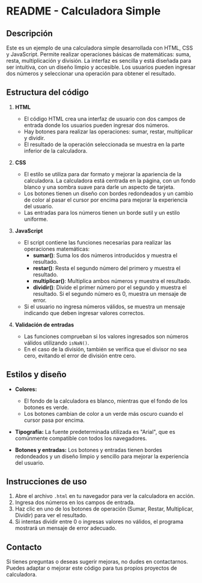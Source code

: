 # README - Calculadora Simple

## Descripción
Este es un ejemplo de una calculadora simple desarrollada con HTML, CSS y JavaScript. Permite realizar operaciones básicas de matemáticas: suma, resta, multiplicación y división. La interfaz es sencilla y está diseñada para ser intuitiva, con un diseño limpio y accesible. Los usuarios pueden ingresar dos números y seleccionar una operación para obtener el resultado.

## Estructura del código

1. **HTML**
   - El código HTML crea una interfaz de usuario con dos campos de entrada donde los usuarios pueden ingresar dos números. 
   - Hay botones para realizar las operaciones: sumar, restar, multiplicar y dividir.
   - El resultado de la operación seleccionada se muestra en la parte inferior de la calculadora.

2. **CSS**
   - El estilo se utiliza para dar formato y mejorar la apariencia de la calculadora. La calculadora está centrada en la página, con un fondo blanco y una sombra suave para darle un aspecto de tarjeta.
   - Los botones tienen un diseño con bordes redondeados y un cambio de color al pasar el cursor por encima para mejorar la experiencia del usuario.
   - Las entradas para los números tienen un borde sutil y un estilo uniforme.

3. **JavaScript**
   - El script contiene las funciones necesarias para realizar las operaciones matemáticas:
     - **sumar()**: Suma los dos números introducidos y muestra el resultado.
     - **restar()**: Resta el segundo número del primero y muestra el resultado.
     - **multiplicar()**: Multiplica ambos números y muestra el resultado.
     - **dividir()**: Divide el primer número por el segundo y muestra el resultado. Si el segundo número es 0, muestra un mensaje de error.
   - Si el usuario no ingresa números válidos, se muestra un mensaje indicando que deben ingresar valores correctos.

4. **Validación de entradas**
   - Las funciones comprueban si los valores ingresados son números válidos utilizando `isNaN()`.
   - En el caso de la división, también se verifica que el divisor no sea cero, evitando el error de división entre cero.

## Estilos y diseño

- **Colores:**
  - El fondo de la calculadora es blanco, mientras que el fondo de los botones es verde.
  - Los botones cambian de color a un verde más oscuro cuando el cursor pasa por encima.
  
- **Tipografía:** La fuente predeterminada utilizada es "Arial", que es comúnmente compatible con todos los navegadores.

- **Botones y entradas:** Los botones y entradas tienen bordes redondeados y un diseño limpio y sencillo para mejorar la experiencia del usuario.

## Instrucciones de uso

1. Abre el archivo `.html` en tu navegador para ver la calculadora en acción.
2. Ingresa dos números en los campos de entrada.
3. Haz clic en uno de los botones de operación (Sumar, Restar, Multiplicar, Dividir) para ver el resultado.
4. Si intentas dividir entre 0 o ingresas valores no válidos, el programa mostrará un mensaje de error adecuado.

## Contacto

Si tienes preguntas o deseas sugerir mejoras, no dudes en contactarnos. Puedes adaptar o mejorar este código para tus propios proyectos de calculadora.

